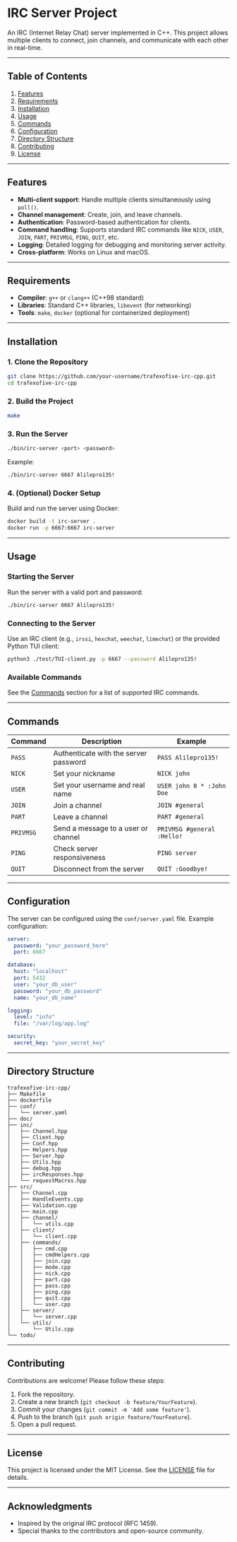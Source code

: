 # IRC Server Project

An IRC (Internet Relay Chat) server implemented in C++. This project allows multiple clients to connect, join channels, and communicate with each other in real-time.

---

## Table of Contents

1. [Features](#features)
2. [Requirements](#requirements)
3. [Installation](#installation)
4. [Usage](#usage)
5. [Commands](#commands)
6. [Configuration](#configuration)
7. [Directory Structure](#directory-structure)
8. [Contributing](#contributing)
9. [License](#license)

---

## Features

- **Multi-client support**: Handle multiple clients simultaneously using `poll()`.
- **Channel management**: Create, join, and leave channels.
- **Authentication**: Password-based authentication for clients.
- **Command handling**: Supports standard IRC commands like `NICK`, `USER`, `JOIN`, `PART`, `PRIVMSG`, `PING`, `QUIT`, etc.
- **Logging**: Detailed logging for debugging and monitoring server activity.
- **Cross-platform**: Works on Linux and macOS.

---

## Requirements

- **Compiler**: `g++` or `clang++` (C++98 standard)
- **Libraries**: Standard C++ libraries, `libevent` (for networking)
- **Tools**: `make`, `docker` (optional for containerized deployment)

---

## Installation

### 1. Clone the Repository
```bash
git clone https://github.com/your-username/trafexofive-irc-cpp.git
cd trafexofive-irc-cpp
```

### 2. Build the Project
```bash
make
```

### 3. Run the Server
```bash
./bin/irc-server <port> <password>
```
Example:
```bash
./bin/irc-server 6667 Alilepro135!
```

### 4. (Optional) Docker Setup
Build and run the server using Docker:
```bash
docker build -t irc-server .
docker run -p 6667:6667 irc-server
```

---

## Usage

### Starting the Server
Run the server with a valid port and password:
```bash
./bin/irc-server 6667 Alilepro135!
```

### Connecting to the Server
Use an IRC client (e.g., `irssi`, `hexchat`, `weechat`, `limechat`) or the provided Python TUI client:
```bash
python3 ./test/TUI-client.py -p 6667 --password Alilepro135!
```

### Available Commands
See the [Commands](#commands) section for a list of supported IRC commands.

---

## Commands

| Command   | Description                                      | Example                     |
|-----------|--------------------------------------------------|-----------------------------|
| `PASS`    | Authenticate with the server password            | `PASS Alilepro135!`         |
| `NICK`    | Set your nickname                                | `NICK john`                 |
| `USER`    | Set your username and real name                  | `USER john 0 * :John Doe`   |
| `JOIN`    | Join a channel                                   | `JOIN #general`             |
| `PART`    | Leave a channel                                  | `PART #general`             |
| `PRIVMSG` | Send a message to a user or channel              | `PRIVMSG #general :Hello!`  |
| `PING`    | Check server responsiveness                      | `PING server`               |
| `QUIT`    | Disconnect from the server                       | `QUIT :Goodbye!`            |

---

## Configuration

The server can be configured using the `conf/server.yaml` file. Example configuration:
```yaml
server:
  password: "your_password_here"
  port: 6667

database:
  host: "localhost"
  port: 5432
  user: "your_db_user"
  password: "your_db_password"
  name: "your_db_name"

logging:
  level: "info"
  file: "/var/log/app.log"

security:
  secret_key: "your_secret_key"
```

---

## Directory Structure

```
trafexofive-irc-cpp/
├── Makefile
├── dockerfile
├── conf/
│   └── server.yaml
├── doc/
├── inc/
│   ├── Channel.hpp
│   ├── Client.hpp
│   ├── Conf.hpp
│   ├── Helpers.hpp
│   ├── Server.hpp
│   ├── Utils.hpp
│   ├── debug.hpp
│   ├── ircResponses.hpp
│   └── requestMacros.hpp
├── src/
│   ├── Channel.cpp
│   ├── HandleEvents.cpp
│   ├── Validation.cpp
│   ├── main.cpp
│   ├── channel/
│   │   └── utils.cpp
│   ├── client/
│   │   └── client.cpp
│   ├── commands/
│   │   ├── cmd.cpp
│   │   ├── cmdHelpers.cpp
│   │   ├── join.cpp
│   │   ├── mode.cpp
│   │   ├── nick.cpp
│   │   ├── part.cpp
│   │   ├── pass.cpp
│   │   ├── ping.cpp
│   │   ├── quit.cpp
│   │   └── user.cpp
│   ├── server/
│   │   └── server.cpp
│   └── utils/
│       └── Utils.cpp
└── todo/
```

---

## Contributing

Contributions are welcome! Please follow these steps:
1. Fork the repository.
2. Create a new branch (`git checkout -b feature/YourFeature`).
3. Commit your changes (`git commit -m 'Add some feature'`).
4. Push to the branch (`git push origin feature/YourFeature`).
5. Open a pull request.

---

## License

This project is licensed under the MIT License. See the [LICENSE](LICENSE) file for details.

---

## Acknowledgments

- Inspired by the original IRC protocol (RFC 1459).
- Special thanks to the contributors and open-source community.
